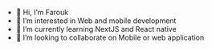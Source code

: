 - 👋 Hi, I’m Farouk
- 👀 I’m interested in Web and mobile development
- 🌱 I’m currently learning NextJS and React native
- 💞️ I’m looking to collaborate on Mobile or web application

<!---
Farouk1511/Farouk1511 is a ✨ special ✨ repository because its `README.md` (this file) appears on your GitHub profile.
You can click the Preview link to take a look at your changes.
--->
